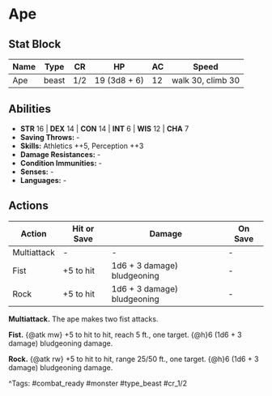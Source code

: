 # Ape

## Stat Block

| Name | Type | CR | HP | AC | Speed |
|------|------|----|----|----|-------|
| Ape | beast | 1/2 | 19 (3d8 + 6) | 12 | walk 30, climb 30 |

## Abilities

- **STR** 16 | **DEX** 14 | **CON** 14 | **INT** 6 | **WIS** 12 | **CHA** 7
- **Saving Throws:** -  
- **Skills:** Athletics ++5, Perception ++3  
- **Damage Resistances:** -  
- **Condition Immunities:** -  
- **Senses:** -  
- **Languages:** -


## Actions

| Action | Hit or Save | Damage | On Save |
|--------|--------------|--------|----------|
| Multiattack | - | - | - |
| Fist | +5 to hit | 1d6 + 3 damage) bludgeoning | - |
| Rock | +5 to hit | 1d6 + 3 damage) bludgeoning | - |

**Multiattack.** The ape makes two fist attacks.

**Fist.** {@atk mw} +5 to hit to hit, reach 5 ft., one target. {@h}6 (1d6 + 3 damage) bludgeoning damage.

**Rock.** {@atk rw} +5 to hit to hit, range 25/50 ft., one target. {@h}6 (1d6 + 3 damage) bludgeoning damage.


^Tags: #combat_ready #monster #type_beast #cr_1/2